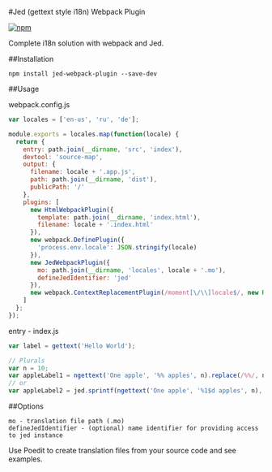 #Jed (gettext style i18n) Webpack Plugin

[![npm](https://img.shields.io/npm/v/jed-webpack-plugin.svg?maxAge=1592000)](https://www.npmjs.com/package/jed-webpack-plugin)

Complete i18n solution with webpack and Jed.

##Installation
```
npm install jed-webpack-plugin --save-dev
```

##Usage

webpack.config.js
```js
var locales = ['en-us', 'ru', 'de'];

module.exports = locales.map(function(locale) {
  return {
    entry: path.join(__dirname, 'src', 'index'),
    devtool: 'source-map',
    output: {
      filename: locale + '.app.js',
      path: path.join(__dirname, 'dist'),
      publicPath: '/'
    },
    plugins: [
      new HtmlWebpackPlugin({
        template: path.join(__dirname, 'index.html'),
        filename: locale + '.index.html'
      }),
      new webpack.DefinePlugin({
        'process.env.locale': JSON.stringify(locale)
      }),
      new JedWebpackPlugin({
        mo: path.join(__dirname, 'locales', locale + '.mo'),
        defineJedIdentifier: 'jed'
      }),
      new webpack.ContextReplacementPlugin(/moment[\/\\]locale$/, new RegExp(locale))
    ]
  };
});
```

entry - index.js
```js
var label = gettext('Hello World');

// Plurals
var n = 10;
var appleLabel1 = ngettext('One apple', '%% apples', n).replace(/%%/, n);
// or
var appleLabel2 = jed.sprintf(ngettext('One apple', '%1$d apples', n), n);
```

##Options

```
mo - translation file path (.mo)
defineJedIdentifier - (optional) name identifier for providing access to jed instance
```

Use Poedit to create translation files from your source code and see examples.
